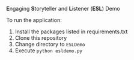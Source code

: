 **E**ngaging **S**toryteller and **L**istener (**ESL**) Demo

To run the application:
  1. Install the packages listed in requirements.txt
  2. Clone this repository
  3. Change directory to `ESLDemo`
  4. Execute `python esldemo.py` 
